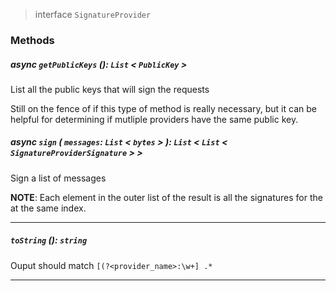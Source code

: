 > interface `SignatureProvider`

### Methods

##### async `getPublicKeys` (): `List` < `PublicKey` >

List all the public keys that will sign the requests

Still on the fence of if this type of method is really necessary, but it can be helpful
for determining if mutliple providers have the same public key.

##### async `sign` ( `messages`: `List` < `bytes` > ): `List` < `List` < `SignatureProviderSignature` > >

Sign a list of messages

**NOTE**: Each element in the outer list of the result is all the signatures for the
at the same index.

---

##### `toString` (): `string`

Ouput should match `[(?<provider_name>:\w+] .*`

---
